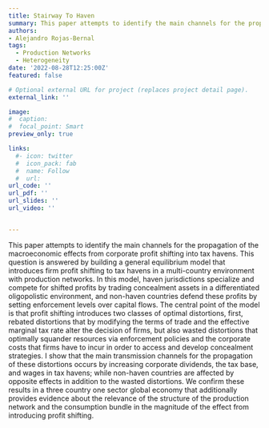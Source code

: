 ```yaml
---
title: Stairway To Haven
summary: This paper attempts to identify the main channels for the propagation of the macroeconomic effects from corporate profit shifting into tax havens. This question is answered by building a general equilibrium model that introduces firm profit shifting to tax havens in a multi-country environment with production networks. In this model, haven jurisdictions specialize and compete for shifted profits by trading concealment assets in a differentiated oligopolistic environment, and non-haven countries defend these profits by setting enforcement levels over capital flows. The central point of the model is that profit shifting introduces two classes of optimal distortions, first, rebated distortions that by modifying the terms of trade and the effective marginal tax rate alter the decision of firms, but also wasted distortions that optimally squander resources via enforcement policies and the corporate costs that firms have to incur in order to access and develop concealment strategies. I show that the main transmission channels for the propagation of these distortions occurs by increasing corporate dividends, the tax base, and wages in tax havens; while non-haven countries are affected by opposite effects in addition to the wasted distortions. We confirm these results in a three country one sector global economy that additionally provides evidence about the relevance of the structure of the production network and the consumption bundle in the magnitude of the effect from introducing profit shifting.
authors:
- Alejandro Rojas-Bernal
tags:
  - Production Networks
  - Heterogeneity
date: '2022-08-28T12:25:00Z'
featured: false

# Optional external URL for project (replaces project detail page).
external_link: ''

image:
#  caption: 
#  focal_point: Smart
preview_only: true

links:
  #- icon: twitter
  #  icon_pack: fab
  #  name: Follow
  #  url: 
url_code: ''
url_pdf: ''
url_slides: ''
url_video: ''


---
```


This paper attempts to identify the main channels for the propagation of the macroeconomic effects from corporate profit shifting into tax havens. This question is answered by building a general equilibrium model that introduces firm profit shifting to tax havens in a multi-country environment with production networks. In this model, haven jurisdictions specialize and compete for shifted profits by trading concealment assets in a differentiated oligopolistic environment, and non-haven countries defend these profits by setting enforcement levels over capital flows. The central point of the model is that profit shifting introduces two classes of optimal distortions, first, rebated distortions that by modifying the terms of trade and the effective marginal tax rate alter the decision of firms, but also wasted distortions that optimally squander resources via enforcement policies and the corporate costs that firms have to incur in order to access and develop concealment strategies. I show that the main transmission channels for the propagation of these distortions occurs by increasing corporate dividends, the tax base, and wages in tax havens; while non-haven countries are affected by opposite effects in addition to the wasted distortions. We confirm these results in a three country one sector global economy that additionally provides evidence about the relevance of the structure of the production network and the consumption bundle in the magnitude of the effect from introducing profit shifting.
